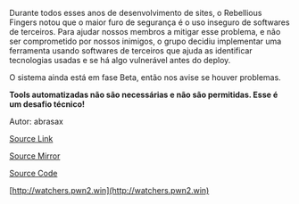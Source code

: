 
Durante todos esses anos de desenvolvimento de sites, o Rebellious Fingers notou que o maior furo de segurança é o uso inseguro de softwares de terceiros. Para ajudar nossos membros a mitigar esse problema, e não ser comprometido por nossos inimigos, o grupo decidiu implementar uma ferramenta usando softwares de terceiros que ajuda as identificar tecnologias usadas e se há algo vulnerável antes do deploy.

O sistema ainda está em fase Beta, então nos avise se houver problemas.

**Tools automatizadas não são necessárias e não são permitidas. Esse é um desafio técnico!**

Autor: abrasax

[Source Link](https://static.pwn2win.party/watchers_0e77bc6ca371a1ccf21332fd249ca7947cd7af0615176cb40c8b7c5363273845.tar.gz)

[Source Mirror](https://storage.cloud.google.com/pwn2win-files/watchers_0e77bc6ca371a1ccf21332fd249ca7947cd7af0615176cb40c8b7c5363273845.tar.gz)

[Source Code](https://storage.googleapis.com/pwn2win-files/watchers_0e77bc6ca371a1ccf21332fd249ca7947cd7af0615176cb40c8b7c5363273845.zip)

[http://watchers.pwn2.win](http://watchers.pwn2.win)
